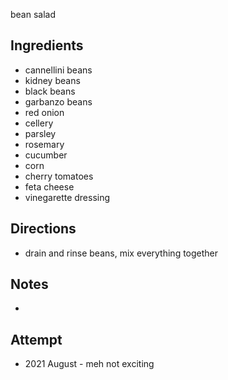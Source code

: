 bean salad

## Ingredients
* cannellini beans
* kidney beans
* black beans
* garbanzo beans
* red onion
* cellery
* parsley
* rosemary
* cucumber
* corn
* cherry tomatoes
* feta cheese
* vinegarette dressing

## Directions
* drain and rinse beans, mix everything together

## Notes
* 

## Attempt
* 2021 August - meh not exciting
